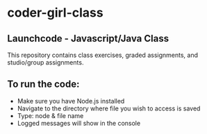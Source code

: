 # coder-girl-class

## Launchcode - Javascript/Java Class
This repository  contains class exercises, graded assignments, and studio/group assignments.

## To run the code:
* Make sure you have Node.js installed
* Navigate to the directory where file you wish to access is saved
* Type: node & file name
* Logged messages will show in the console
